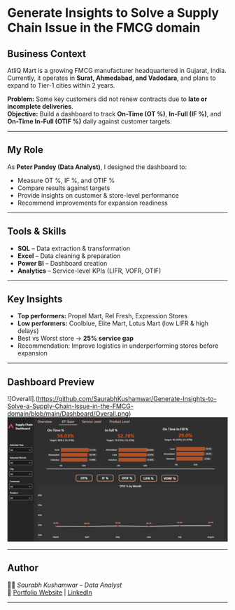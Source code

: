 # Generate Insights to Solve a Supply Chain Issue in the FMCG domain

## Business Context  
AtliQ Mart is a growing FMCG manufacturer headquartered in Gujarat, India. Currently, it operates in **Surat, Ahmedabad, and Vadodara**, and plans to expand to Tier-1 cities within 2 years.  

**Problem:** Some key customers did not renew contracts due to **late or incomplete deliveries**.  
**Objective:** Build a dashboard to track **On-Time (OT %)**, **In-Full (IF %)**, and **On-Time In-Full (OTIF %)** daily against customer targets.  

---

## My Role  
As **Peter Pandey (Data Analyst)**, I designed the dashboard to:  
- Measure OT %, IF %, and OTIF %  
- Compare results against targets  
- Provide insights on customer & store-level performance  
- Recommend improvements for expansion readiness  

---

## Tools & Skills  
- **SQL** – Data extraction & transformation  
- **Excel** – Data cleaning & preparation  
- **Power BI** – Dashboard creation  
- **Analytics** – Service-level KPIs (LIFR, VOFR, OTIF)  

---

## Key Insights  
- **Top performers:** Propel Mart, Rel Fresh, Expression Stores  
- **Low performers:** Coolblue, Elite Mart, Lotus Mart (low LIFR & high delays)  
- Best vs Worst store → **25% service gap**  
- Recommendation: Improve logistics in underperforming stores before expansion  

---

## Dashboard Preview  
![Overall].(https://github.com/SaurabhKushamwar/Generate-Insights-to-Solve-a-Supply-Chain-Issue-in-the-FMCG-domain/blob/main/Dashboard/Overall.png)
![KPI Level](https://github.com/SaurabhKushamwar/Generate-Insights-to-Solve-a-Supply-Chain-Issue-in-the-FMCG-domain/blob/main/Dashboard/KPI%20Level.png)



---

## Author  
👨‍💻 *Saurabh Kushamwar – Data Analyst*  
🔗 [Portfolio Website](your-portfolio-link) | [LinkedIn](your-linkedin-link)  

---
